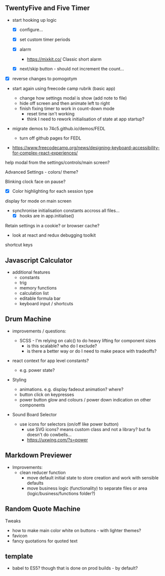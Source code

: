 ## TwentyFive and Five Timer

- start hooking up logic
    - [x] configure...
    - [x] set custom timer periods
    - [x] alarm
        -  https://mixkit.co/ Classic short alarm 

    - [x] next/skip button - should not increment the count...

- [x] reverse changes to pomogotym

- start again using freecode camp rubrik (basic app)
    - change how settings modal is show (add note to file)
    - hide off screen and then animate left to right
    - finish fixing timer to work in count-down mode
        - reset time isn't working
        - think I need to rework initialisation of state at app startup?

- migrate demos to 74c5.github.io/demos/FEDL
    - turn off github pages for FEDL

- https://www.freecodecamp.org/news/designing-keyboard-accessibility-for-complex-react-experiences/

help modal from the settings/controls/main screen?

Advanced Settings - colors/ theme?

Blinking clock face on pause?

-[x] Color highlighting for each session type

display for mode on main screen

- synchronise initialisation constants accross all files...
    - [x] hooks are in app.initialise()

Retain settings in a cookie? or browser cache?

- look at react and redux debugging toolkit

shortcut keys

## Javascript Calculator

- additional features
    - constants
    - trig
    - memory functions
    - calculation list
    - editable formula bar
    - keyboard input / shortcuts

## Drum Machine

- improvements / questions:
    - SCSS - I'm relying on calc() to do heavy lifting for component sizes
        - is this scalable? who do I exclude?
        - is there a better way or do I need to make peace with tradeoffs?

- react context for app level constants?
    - e.g. power state?

- Styling
    - animations. e.g. display fadeout animation? where?
    - button click on keypresses
    - power button glow and colours / power down indication on other components

- Sound Board Selector
    - use icons for selectors (on/off like power button)
        - use SVG icons? means custom class and not a library? but fa doesn't do cowbells...
        - https://uxwing.com/?s=power


## Markdown Previewer 

- Improvements:
    - clean reducer function
        - move default initial state to store creation and work with sensible defaults
        - move business logic (functionality) to separate files or area (logic/business/functions folder?)

## Random Quote Machine

Tweaks
- how to make main color white on buttons - with lighter themes?
- favicon
- fancy quotations for quoted text

## template

- babel to ES5? though that is done on prod builds - by default?
